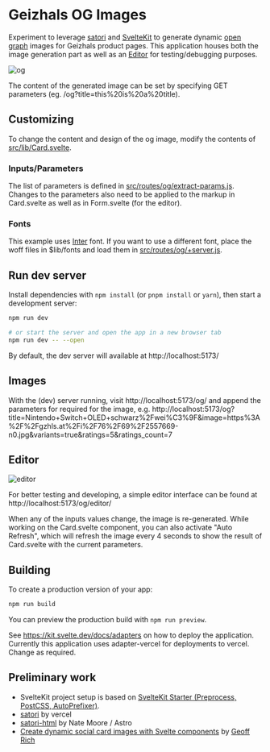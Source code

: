 # Geizhals OG Images

Experiment to leverage [satori](https://github.com/vercel/satori) and [SvelteKit](https://kit.svelte.dev/) to generate dynamic [open graph](https://ogp.me/) images for Geizhals product pages. This application houses both the image generation part as well as an [Editor](#editor) for testing/debugging purposes.

![og](https://user-images.githubusercontent.com/465547/212314944-0298eb64-5330-419a-8bf3-d2195a26ee63.png)

The content of the generated image can be set by specifying GET parameters (eg. /og?title=this%20is%20a%20title).

## Customizing

To change the content and design of the og image, modify the contents of [src/lib/Card.svelte](./src/lib/Card.svelte).

### Inputs/Parameters

The list of parameters is defined in [src/routes/og/extract-params.js](./src/routes/og/extract-params.js). Changes to the parameters also need to be applied to the markup in Card.svelte as well as in Form.svelte (for the editor).

### Fonts

This example uses [Inter](https://github.com/rsms/inter) font. If you want to use a different font, place the woff files in $lib/fonts and load them in [src/routes/og/+server.js](./src/routes/og/+server.js).


## Run dev server

Install dependencies with `npm install` (or `pnpm install` or `yarn`), then start a development server:

```bash
npm run dev

# or start the server and open the app in a new browser tab
npm run dev -- --open
```

By default, the dev server will available at http://localhost:5173/

## Images

With the (dev) server running, visit http://localhost:5173/og/ and append the parameters for required for the image, e.g. http://localhost:5173/og?title=Nintendo+Switch+OLED+schwarz%2Fwei%C3%9F&image=https%3A%2F%2Fgzhls.at%2Fi%2F76%2F69%2F2557669-n0.jpg&variants=true&ratings=5&ratings_count=7

## Editor

![editor](https://user-images.githubusercontent.com/465547/212315043-3659cee8-4ce3-4d26-9012-850a37094699.png)

For better testing and developing, a simple editor interface can be found at http://localhost:5173/og/editor/

When any of the inputs values change, the image is re-generated. While working on the Card.svelte component, you can also activate "Auto Refresh", which will refresh the image every 4 seconds to show the result of Card.svelte with the current parameters.

## Building

To create a production version of your app:

```bash
npm run build
```

You can preview the production build with `npm run preview`.

See https://kit.svelte.dev/docs/adapters on how to deploy the application. Currently this application uses adapter-vercel for deployments to vercel. Change as required.

## Preliminary work

- SvelteKit project setup is based on [SvelteKit Starter (Preprocess, PostCSS, AutoPrefixer)](https://stackblitz.com/edit/sveltejs-kit-template-default-stn1sy).
- [satori](https://github.com/vercel/satori) by vercel
- [satori-html](https://github.com/natemoo-re/satori-html) by Nate Moore / Astro
- [Create dynamic social card images with Svelte components](https://geoffrich.net/posts/svelte-social-image/) by [Geoff Rich](https://geoffrich.net/)

